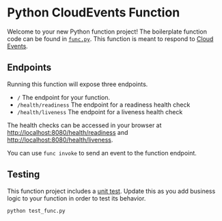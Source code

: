 # Python CloudEvents Function

Welcome to your new Python function project! The boilerplate function
code can be found in [`func.py`](./func.py). This function is meant
to respond to [Cloud Events](https://cloudevents.io/).

## Endpoints

Running this function will expose three endpoints.

  * `/` The endpoint for your function.
  * `/health/readiness` The endpoint for a readiness health check
  * `/health/liveness` The endpoint for a liveness health check

The health checks can be accessed in your browser at
[http://localhost:8080/health/readiness]() and
[http://localhost:8080/health/liveness]().

You can use `func invoke` to send an event to the function endpoint.


## Testing

This function project includes a [unit test](./test_func.py). Update this
as you add business logic to your function in order to test its behavior.

```console
python test_func.py
```
